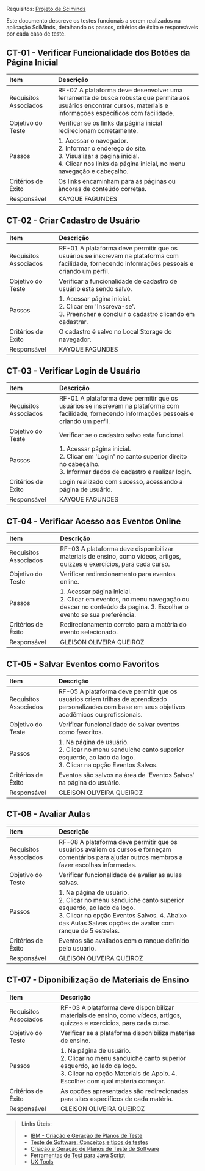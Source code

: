 Requisitos: <a href="https://github.com/ICEI-PUC-Minas-PMV-ADS/pmv-ads-2023-2-e1-proj-web-t14-sciminds/blob/main/documentos/02-Especifica%C3%A7%C3%A3o%20do%20Projeto.md">Projeto de Sciminds</a>

Este documento descreve os testes funcionais a serem realizados na aplicação SciMinds, detalhando os passos, critérios de êxito e responsáveis por cada caso de teste.

## CT-01 - Verificar Funcionalidade dos Botões da Página Inicial

| Item | Descrição |
|:----|:-----------|
| Requisitos Associados | RF-07	A plataforma deve desenvolver uma ferramenta de busca robusta que permita aos usuários encontrar cursos, materiais e informações específicos com facilidade. |
| Objetivo do Teste | Verificar se os links da página inicial redirecionam corretamente. |
| Passos | 1. Acessar o navegador.<br>2. Informar o endereço do site.<br>3. Visualizar a página inicial.<br>4. Clicar nos links da página inicial, no menu navegação e cabeçalho. |
| Critérios de Êxito | Os links encaminham para as páginas ou âncoras de conteúdo corretas. |
| Responsável | KAYQUE FAGUNDES |

## CT-02 - Criar Cadastro de Usuário

| Item | Descrição |
|:----|:-----------|
| Requisitos Associados | RF-01	A plataforma deve permitir que os usuários se inscrevam na plataforma com facilidade, fornecendo informações pessoais e criando um perfil. |
| Objetivo do Teste | Verificar a funcionalidade de cadastro de usuário esta sendo salvo. |
| Passos | 1. Acessar página inicial.<br>2. Clicar em 'Inscreva-se'.<br>3. Preencher e concluir o cadastro clicando em cadastrar. |
| Critérios de Êxito | O cadastro é salvo no Local Storage do navegador. |
| Responsável | KAYQUE FAGUNDES |

## CT-03 - Verificar Login de Usuário

| Item | Descrição |
|:----|:-----------|
| Requisitos Associados | RF-01	A plataforma deve permitir que os usuários se inscrevam na plataforma com facilidade, fornecendo informações pessoais e criando um perfil. |
| Objetivo do Teste | Verificar se o cadastro salvo esta funcional.|
| Passos | 1. Acessar página inicial.<br>2. Clicar em 'Login' no canto superior direito no cabeçalho.<br>3. Informar dados de cadastro e realizar login. |
| Critérios de Êxito | Login realizado com sucesso, acessando a página de usuário. |
| Responsável | KAYQUE FAGUNDES |

## CT-04 - Verificar Acesso aos Eventos Online

| Item | Descrição |
|:----|:-----------|
| Requisitos Associados | RF-03	A plataforma deve disponibilizar materiais de ensino, como vídeos, artigos, quizzes e exercícios, para cada curso.  |
| Objetivo do Teste | Verificar redirecionamento para eventos online. |
| Passos | 1. Acessar página inicial.<br>2. Clicar em eventos, no menu navegação ou descer no conteúdo da pagina. 3. Escolher o evento se sua preferência. |
| Critérios de Êxito | Redirecionamento correto para a matéria do evento selecionado. |
| Responsável | GLEISON OLIVEIRA QUEIROZ |

## CT-05 - Salvar Eventos como Favoritos

| Item | Descrição |
|:----|:-----------|
| Requisitos Associados | RF-05	A plataforma deve permitir que os usuários criem trilhas de aprendizado personalizadas com base em seus objetivos acadêmicos ou profissionais. |
| Objetivo do Teste | Verificar funcionalidade de salvar eventos como favoritos. |
| Passos | 1. Na página de usuário.<br> 2. Clicar no menu sanduiche canto superior esquerdo, ao lado da logo.<br> 3. Clicar na opção Eventos Salvos. |
| Critérios de Êxito | Eventos são salvos na área de 'Eventos Salvos' na página do usuário. |
| Responsável | GLEISON OLIVEIRA QUEIROZ |

## CT-06 - Avaliar Aulas 

| Item | Descrição |
|:----|:-----------|
| Requisitos Associados | RF-08	A plataforma deve permitir que os usuários avaliem os cursos e forneçam comentários para ajudar outros membros a fazer escolhas informadas. |
| Objetivo do Teste | Verificar funcionalidade de avaliar as aulas salvas. |
| Passos | 1. Na página de usuário.<br> 2. Clicar no menu sanduiche canto superior esquerdo, ao lado da logo.<br> 3. Clicar na opção Eventos Salvos. 4. Abaixo das Aulas Salvas opções de avaliar com ranque de 5 estrelas. |
| Critérios de Êxito | Eventos são avaliados com o ranque definido pelo usuário. |
| Responsável | GLEISON OLIVEIRA QUEIROZ |

## CT-07 - Diponibilização de Materiais de Ensino

| Item | Descrição |
|:----|:-----------|
| Requisitos Associados | RF-03	A plataforma deve disponibilizar materiais de ensino, como vídeos, artigos, quizzes e exercícios, para cada curso. |
| Objetivo do Teste | Verificar se a plataforma disponibiliza materias de ensino. |
| Passos | 1. Na página de usuário.<br> 2. Clicar no menu sanduiche canto superior esquerdo, ao lado da logo.<br> 3. Clicar na opção Materiais de Apoio. 4. Escolher com qual matéria começar. |
| Critérios de Êxito | As opções apresentadas são redirecionadas para sites especificos de cada matéria. |
| Responsável | GLEISON OLIVEIRA QUEIROZ |




 
> **Links Úteis**:
> - [IBM - Criação e Geração de Planos de Teste](https://www.ibm.com/developerworks/br/local/rational/criacao_geracao_planos_testes_software/index.html)
> -  [Teste de Software: Conceitos e tipos de testes](https://blog.onedaytesting.com.br/teste-de-software/)
> - [Criação e Geração de Planos de Teste de Software](https://www.ibm.com/developerworks/br/local/rational/criacao_geracao_planos_testes_software/index.html)
> - [Ferramentas de Test para Java Script](https://geekflare.com/javascript-unit-testing/)
> - [UX Tools](https://uxdesign.cc/ux-user-research-and-user-testing-tools-2d339d379dc7)
